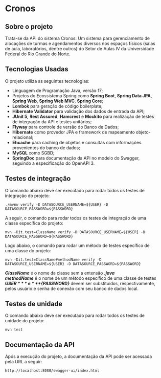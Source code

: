 # Cronos

## Sobre o projeto

Trata-se da API do sistema Cronos: Um sistema para gerenciamento de alocações de turmas e agendamentos diversos nos espaços físicos (salas de aula, laboratórios, dentre outros) do Setor de Aulas IV da Universidade Federal do Rio Grande do Norte.

## Tecnologias Usadas

O projeto utiliza as seguintes tecnologias:

- Linguagem de Programação Java, versão 17;
- Projetos do Ecossistema Spring como **Spring Boot**, **Spring Data JPA**, **Spring Web**, **Spring Web MVC**, **Spring Core**;
- **Lombok** para geração de código boilerplate;
- **Hibernate Validator** para validação dos dados de entrada da API;
- **JUnit 5**, **Rest Assured**, **Hamcrest** e **Mockito** para realização de testes de integração da API e testes unitários;
- **Flyway** para controle de versão do Banco de Dados;
- **Hibernate** como provedor JPA e framework de mapeamento objeto-relacional;
- **Ehcache** para caching de objetos e consultas com informações provenientes do banco de dados;
- **MySQL** como SGBD;
- **SpringDoc** para documentação da API no modelo do Swagger, seguindo a especificação do OpenAPI 3.

## Testes de integração

O comando abaixo deve ser executado para rodar todos os testes de integração do projeto:

`./mvnw verify -D DATASOURCE_USERNAME=${USER} -D DATASOURCE_PASSWORD=${PASSWORD}`

A seguir, o comando para rodar todos os testes de integração de uma classe específica do projeto:

`mvn -Dit.test=ClassName verify -D DATASOURCE_USERNAME=${USER} -D DATASOURCE_PASSWORD=${PASSWORD}`

Logo abaixo, o comando para rodar um método de testes específico de uma classe do projeto:

`mvn -Dit.test=ClassName#methodName verify -D DATASOURCE_USERNAME=${USER} -D DATASOURCE_PASSWORD=${PASSWORD}`

***ClassName*** é o nome da classe sem a entensão ***.java***  
***methodName*** é o nome de um método específico de uma classe de testes  
***${USER}*** e  ***${PASSWORD}*** devem ser substituídos, respectivamente, pelos usuário e senha de conexão com seu banco de dados local.

## Testes de unidade
O comando abaixo deve ser executado para rodar todos os testes de unidade do projeto:

`mvn test`

## Documentação da API

Após a execução do projeto, a documentação da API pode ser acessada pela URL a seguir:

`http://localhost:8080/swagger-ui/index.html`
